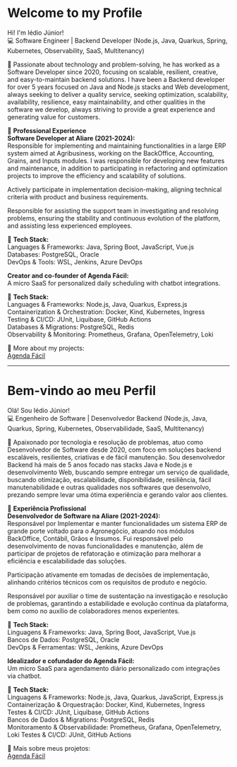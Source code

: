# Welcome to my Profile

Hi! I'm Iédio Júnior!  
💻 Software Engineer | Backend Developer (Node.js, Java, Quarkus, Spring, Kubernetes, Observability, SaaS, Multitenancy)

🚀 Passionate about technology and problem-solving, he has worked as a Software Developer since 2020, focusing on scalable, resilient, creative, and easy-to-maintain backend solutions.
I have been a Backend developer for over 5 years focused on Java and Node.js stacks and Web development, always seeking to deliver a quality service, seeking optimization, scalability, availability, resilience, easy maintainability, and other qualities in the software we develop, always striving to provide a great experience and generating value for customers.

🔹 **Professional Experience**  
**Software Developer at Aliare (2021-2024):**  
Responsible for implementing and maintaining functionalities in a large ERP system aimed at Agribusiness, working on the BackOffice, Accounting, Grains, and Inputs modules. I was responsible for developing new features and maintenance, in addition to participating in refactoring and optimization projects to improve the efficiency and scalability of solutions.

Actively participate in implementation decision-making, aligning technical criteria with product and business requirements.

Responsible for assisting the support team in investigating and resolving problems, ensuring the stability and continuous evolution of the platform, and assisting less experienced employees.


🔧 **Tech Stack:**  
Languages & Frameworks: Java, Spring Boot, JavaScript, Vue.js  
Databases: PostgreSQL, Oracle  
DevOps & Tools: WSL, Jenkins, Azure DevOps  

**Creator and co-founder of Agenda Fácil:**  
A micro SaaS for personalized daily scheduling with chatbot integrations.

🔧 **Tech Stack:**  
Languages & Frameworks: Node.js, Java, Quarkus, Express.js  
Containerization & Orchestration: Docker, Kind, Kubernetes, Ingress  
Testing & CI/CD: JUnit, Liquibase, GitHub Actions  
Databases & Migrations: PostgreSQL, Redis   
Observability & Monitoring: Prometheus, Grafana, OpenTelemetry, Loki

📌 More about my projects:  
[Agenda Fácil](https://github.com/pescador95/agendafacil)

---
# Bem-vindo ao meu Perfil

Olá! Sou Iédio Júnior!  
💻 Engenheiro de Software | Desenvolvedor Backend (Node.js, Java, Quarkus, Spring, Kubernetes, Observabilidade, SaaS, Multitenancy)

🚀 Apaixonado por tecnologia e resolução de problemas, atuo como Desenvolvedor de Software desde 2020, com foco em soluções backend escaláveis, resilientes, criativas e de fácil manutenção.
Sou desenvolvedor Backend há mais de 5 anos focado nas stacks Java e Node.js e desenvolvimento Web, buscando sempre entregar um serviço de qualidade, buscando otimização, escalabilidade, disponibilidade, resiliência, fácil manutenabilidade e outras qualidades nos softwares que desenvolvo, prezando sempre levar uma ótima experiência e gerando valor aos clientes.

🔹 **Experiência Profissional**  
**Desenvolvedor de Software na Aliare (2021-2024):**  
Responsável por Implementar e manter funcionalidades um sistema ERP de grande porte voltado para o Agronegócio, atuando nos módulos BackOffice, Contábil, Grãos e Insumos. Fui responsável pelo desenvolvimento de novas funcionalidades e manutenção, além de participar de projetos de refatoração e otimização para melhorar a eficiência e escalabilidade das soluções.

Participação ativamente em tomadas de decisões de implementação, alinhando critérios técnicos com os requisitos de produto e negócio.

Responsável por auxiliar o time de sustentação na investigação e resolução de problemas, garantindo a estabilidade e evolução contínua da plataforma, bem como no auxílio de colaboradores menos experientes.

🔧 **Tech Stack:**  
Linguagens & Frameworks: Java, Spring Boot, JavaScript, Vue.js  
Bancos de Dados: PostgreSQL, Oracle  
DevOps & Ferramentas: WSL, Jenkins, Azure DevOps  

**Idealizador e cofundador do Agenda Fácil:**  
Um micro SaaS para agendamento diário personalizado com integrações via chatbot.

🔧 **Tech Stack:**  
Linguagens & Frameworks: Node.js, Java, Quarkus, JavaScript, Express.js  
Containerização & Orquestração: Docker, Kind, Kubernetes, Ingress  
Testes & CI/CD: JUnit, Liquibase, GitHub Actions  
Bancos de Dados & Migrations: PostgreSQL, Redis   
Monitoramento & Observabilidade: Prometheus, Grafana, OpenTelemetry, Loki
Testes & CI/CD: JUnit, GitHub Actions 

📌 Mais sobre meus projetos:  
[Agenda Fácil](https://github.com/pescador95/agendafacil)
